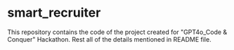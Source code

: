 # smart_recruiter
This repository contains the code of the  project created for "GPT4o_Code &amp; Conquer" Hackathon. Rest all of the details mentioned in README file.
